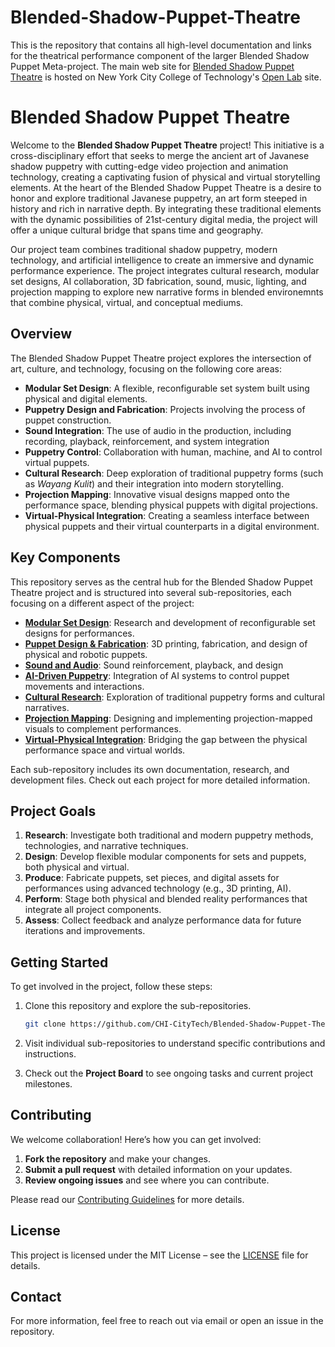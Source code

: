 # Blended-Shadow-Puppet-Theatre
This is the repository that contains all high-level documentation and links for the theatrical performance component of the larger Blended Shadow Puppet Meta-project.
The main web site for [Blended Shadow Puppet Theatre](https://openlab.citytech.cuny.edu/wayang2024/) is hosted on New York City College of Technology's [Open Lab](https://openlab.citytech.cuny.edu/) site.

# Blended Shadow Puppet Theatre

Welcome to the **Blended Shadow Puppet Theatre** project! This initiative is a cross-disciplinary effort that seeks to merge the ancient art of Javanese shadow puppetry with cutting-edge video projection and animation technology, creating a captivating fusion of physical and virtual storytelling elements. At the heart of the Blended Shadow Puppet Theatre is a desire to honor and explore traditional Javanese puppetry, an art form steeped in history and rich in narrative depth. By integrating these traditional elements with the dynamic possibilities of 21st-century digital media, the project will offer a unique cultural bridge that spans time and geography. 

Our project team combines traditional shadow puppetry, modern technology, and artificial intelligence to create an immersive and dynamic performance experience. The project integrates cultural research, modular set designs, AI collaboration, 3D fabrication, sound, music, lighting, and projection mapping to explore new narrative forms in blended environemnts that combine physical, virtual, and conceptual mediums.

## Overview

The Blended Shadow Puppet Theatre project explores the intersection of art, culture, and technology, focusing on the following core areas:

- **Modular Set Design**: A flexible, reconfigurable set system built using physical and digital elements.
- **Puppetry Design and Fabrication**: Projects involving the process of puppet construction.
- **Sound Integration**: The use of audio in the production, including recording, playback, reinforcement, and system integration
- **Puppetry Control**: Collaboration with human, machine, and AI to control virtual puppets.
- **Cultural Research**: Deep exploration of traditional puppetry forms (such as *Wayang Kulit*) and their integration into modern storytelling.
- **Projection Mapping**: Innovative visual designs mapped onto the performance space, blending physical puppets with digital projections.
- **Virtual-Physical Integration**: Creating a seamless interface between physical puppets and their virtual counterparts in a digital environment.

## Key Components

This repository serves as the central hub for the Blended Shadow Puppet Theatre project and is structured into several sub-repositories, each focusing on a different aspect of the project:

- [**Modular Set Design**](https://github.com/CHI-CityTech/Modular-Set-Design): Research and development of reconfigurable set designs for performances.
- [**Puppet Design & Fabrication**](https://github.com/CHI-CityTech/Puppet-Design-Fabrication): 3D printing, fabrication, and design of physical and robotic puppets.
- [**Sound and Audio**](https://github.com/CHI-CityTech/Sound-and-Audio): Sound reinforcement, playback, and design
- [**AI-Driven Puppetry**](https://github.com/CHI-CityTech/AI-Driven-Puppetry): Integration of AI systems to control puppet movements and interactions.
- [**Cultural Research**](https://github.com/CHI-CityTech/Cultural-Research): Exploration of traditional puppetry forms and cultural narratives.
- [**Projection Mapping**](https://github.com/CHI-CityTech/Projection-Mapping): Designing and implementing projection-mapped visuals to complement performances.
- [**Virtual-Physical Integration**](https://github.com/CHI-CityTech/Virtual-Physical-Integration): Bridging the gap between the physical performance space and virtual worlds.

Each sub-repository includes its own documentation, research, and development files. Check out each project for more detailed information.

## Project Goals

1. **Research**: Investigate both traditional and modern puppetry methods, technologies, and narrative techniques.
2. **Design**: Develop flexible modular components for sets and puppets, both physical and virtual.
3. **Produce**: Fabricate puppets, set pieces, and digital assets for performances using advanced technology (e.g., 3D printing, AI).
4. **Perform**: Stage both physical and blended reality performances that integrate all project components.
5. **Assess**: Collect feedback and analyze performance data for future iterations and improvements.

## Getting Started

To get involved in the project, follow these steps:

1. Clone this repository and explore the sub-repositories.

   ```bash
   git clone https://github.com/CHI-CityTech/Blended-Shadow-Puppet-Theatre.git
2. Visit individual sub-repositories to understand specific contributions and instructions.
3. Check out the **Project Board** to see ongoing tasks and current project milestones.

## Contributing

We welcome collaboration! Here’s how you can get involved:

1. **Fork the repository** and make your changes.
2. **Submit a pull request** with detailed information on your updates.
3. **Review ongoing issues** and see where you can contribute.

Please read our [Contributing Guidelines](CONTRIBUTING.md) for more details.

## License

This project is licensed under the MIT License – see the [LICENSE](LICENSE) file for details.

## Contact

For more information, feel free to reach out via email or open an issue in the repository.
